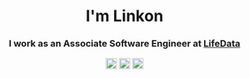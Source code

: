 <h1 align="center">I'm Linkon</h1>
<h3 align="center">I work as an Associate Software Engineer at <a href="https://www.lifedatacorp.com/">LifeData</a></h3>
<p align="center">
<a href="https://www.linkedin.com/in/linkon45/" target="blank"><img align="center" src="https://cdn.jsdelivr.net/npm/simple-icons@3.0.1/icons/linkedin.svg" alt="linkon45" height="20" width="20" /></a>
<a href="https://twitter.com/linkon_45" target="blank"><img align="center" src="https://cdn.jsdelivr.net/npm/simple-icons@3.0.1/icons/twitter.svg" alt="linkon_45" height="20" width="20" /></a>
<a href="https://scholar.google.com/citations?user=urcEv1oAAAAJ&hl=en" target="blank"><img align="center" src="https://cdn.jsdelivr.net/npm/simple-icons@3.0.1/icons/googlescholar.svg" alt="Ali Hasan Md. Linkon" height="20" width="20" /></a>
</p>
